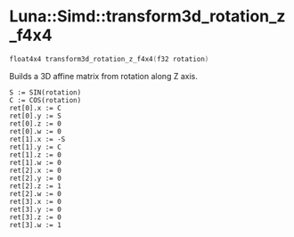 # Luna::Simd::transform3d_rotation_z_f4x4

```c++
float4x4 transform3d_rotation_z_f4x4(f32 rotation)
```

Builds a 3D affine matrix from rotation along Z axis. 


```
S := SIN(rotation)
C := COS(rotation)
ret[0].x := C
ret[0].y := S
ret[0].z := 0
ret[0].w := 0
ret[1].x := -S
ret[1].y := C
ret[1].z := 0
ret[1].w := 0
ret[2].x := 0
ret[2].y := 0
ret[2].z := 1
ret[2].w := 0
ret[3].x := 0
ret[3].y := 0
ret[3].z := 0
ret[3].w := 1
```


